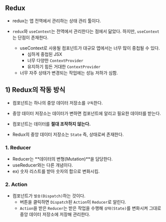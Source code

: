 ## Redux

- redux는 앱 전역에서 관리하는 상태 관리 툴이다.

- `redux`와 `useContext`는 전역에서 관리한다는 점에서 닮았다. 하지만, `useContext`는 단점이 존재한다.

  - useContext로 사용될 컴포넌트가 대규모 앱에서는 너무 많이 중첩될 수 있다.
    - 심하게 중첩된 JSX
    - 너무 다양한 `ContextProvider`
    - 유지하기 힘든 거대한 `ContextProvider`
  - 너무 자주 상태가 변경되는 작업에는 성능 저하가 심함.

  

## 1) Redux의 작동 방식

- 컴포넌트는 하나의 중앙 데이터 저장소를 `구독`한다.

- 중앙 데이터 저장소는 데이터가 변하면 컴포넌트에 알리고 필요한 데이터를 받는다.

- 컴포넌트는 데이터를 **절대 조작하지 않는다.**

- Redux의 중앙 데이터 저장소는 `State` 즉, 상태로써 존재한다.

  

### 1. Reducer

- Reducer는 **데이터의 변형(Mutation)**을 담당한다.
- useReducer와는 다른 개념이다.
- ex) 숫자 리스트를 받아 숫자의 합으로 변화시킴.



### 2. Action

- 컴포넌트가 `발송(Dispatch)`하는 것이다.
  - 버튼을 클릭하면 `Dispatch`된 `Action`이 `Reducer`로 알린다.
  - `Action`을 받은 `Reducer`는 받은 작업을 수행해 `상태(State)`를 변화시켜 그대로 중앙 데이터 저장소에 저장해 관리한다.
